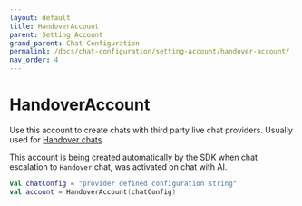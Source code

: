 ```yaml
---
layout: default
title: HandoverAccount
parent: Setting Account
grand_parent: Chat Configuration
permalink: /docs/chat-configuration/setting-account/handover-account/
nav_order: 4
---
```


# HandoverAccount

Use this account to create chats with third party live chat providers. Usually used for [Handover chats](/docs/advanced-topics/handover-chat). 

This account is being created automatically by the SDK when chat escalation to `Handover` chat, was activated on chat with AI.
  
```kotlin
val chatConfig = "provider defined configuration string"
val account = HandoverAccount(chatConfig)
```    